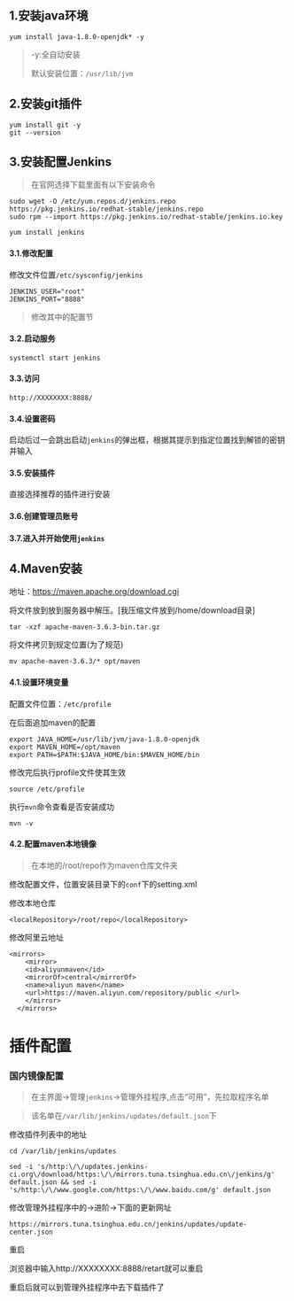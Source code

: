 ## 1.安装java环境

```shell
yum install java-1.8.0-openjdk* -y
```

> -y:全自动安装
>
> 默认安装位置：`/usr/lib/jvm`

## 2.安装git插件

```
yum install git -y
git --version
```

## 3.安装配置Jenkins

> 在官网选择下载里面有以下安装命令

```
sudo wget -O /etc/yum.repos.d/jenkins.repo https://pkg.jenkins.io/redhat-stable/jenkins.repo
sudo rpm --import https://pkg.jenkins.io/redhat-stable/jenkins.io.key
```

```
yum install jenkins
```

#### 3.1.修改配置

修改文件位置`/etc/sysconfig/jenkins`

```
JENKINS_USER="root"
JENKINS_PORT="8888"
```

> 修改其中的配置节

#### 3.2.启动服务

```shell
systemctl start jenkins
```

#### 3.3.访问

```
http://XXXXXXXX:8888/
```

#### 3.4.设置密码

启动后过一会跳出启动`jenkins`的弹出框，根据其提示到指定位置找到解锁的密钥并输入

#### 3.5.安装插件

直接选择推荐的插件进行安装

#### 3.6.创建管理员账号

#### 3.7.进入并开始使用`jenkins`

## 4.Maven安装

地址：https://maven.apache.org/download.cgi

将文件放到放到服务器中解压。[我压缩文件放到/home/download目录]

```
tar -xzf apache-maven-3.6.3-bin.tar.gz
```

将文件拷贝到规定位置(为了规范)

```
mv apache-maven-3.6.3/* opt/maven
```

#### 4.1.设置环境变量

配置文件位置：`/etc/profile`

在后面追加maven的配置

```
export JAVA_HOME=/usr/lib/jvm/java-1.8.0-openjdk
export MAVEN_HOME=/opt/maven
export PATH=$PATH:$JAVA_HOME/bin:$MAVEN_HOME/bin
```

修改完后执行profile文件使其生效

```
source /etc/profile
```

执行`mvn`命令查看是否安装成功

```
mvn -v
```

#### 4.2.配置maven本地镜像

> 在本地的/root/repo作为maven仓库文件夹

修改配置文件，位置安装目录下的`conf`下的setting.xml

修改本地仓库

```
<localRepository>/root/repo</localRepository>
```

修改阿里云地址

```
<mirrors>
    <mirror>
    <id>aliyunmaven</id>
    <mirrorOf>central</mirrorOf>
    <name>aliyun maven</name>
    <url>https://maven.aliyun.com/repository/public </url>
    </mirror>
  </mirrors>
```





# 插件配置

### 国内镜像配置

> 在主界面->管理`jenkins`->管理外挂程序,点击“可用”，先拉取程序名单

> 该名单在`/var/lib/jenkins/updates/default.json`下

修改插件列表中的地址

```
cd /var/lib/jenkins/updates
```

```
sed -i 's/http:\/\/updates.jenkins-ci.org\/download/https:\/\/mirrors.tuna.tsinghua.edu.cn\/jenkins/g' default.json && sed -i 's/http:\/\/www.google.com/https:\/\/www.baidu.com/g' default.json
```

修改管理外挂程序中的->进阶->下面的更新网址

```
https://mirrors.tuna.tsinghua.edu.cn/jenkins/updates/update-center.json
```

重启

浏览器中输入http://XXXXXXXX:8888/retart就可以重启

重启后就可以到管理外挂程序中去下载插件了